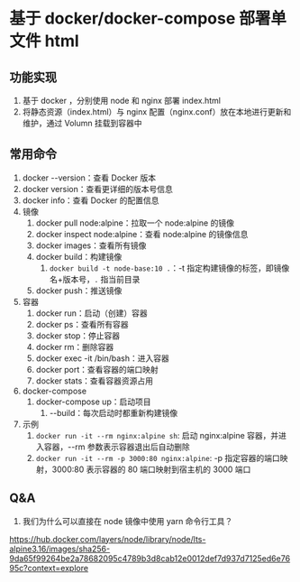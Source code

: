 # 基于 docker/docker-compose 部署单文件 html

## 功能实现

1. 基于 docker ，分别使用 node 和 nginx 部署 index.html
2. 将静态资源（index.html）与 nginx 配置（nginx.conf）放在本地进行更新和维护，通过 Volumn 挂载到容器中

## 常用命令

1.  docker --version：查看 Docker 版本
2.  docker version：查看更详细的版本号信息
3.  docker info：查看 Docker 的配置信息
4.  镜像
    1.  docker pull node:alpine：拉取一个 node:alpine 的镜像
    2.  docker inspect node:alpine：查看 node:alpine 的镜像信息
    3.  docker images：查看所有镜像
    4.  docker build：构建镜像
        1.  `docker build -t node-base:10 .`：-t 指定构建镜像的标签，即镜像名+版本号，`.` 指当前目录
    5.  docker push：推送镜像
5.  容器
    1.  docker run：启动（创建）容器
    2.  docker ps：查看所有容器
    3.  docker stop：停止容器
    4.  docker rm：删除容器
    5.  docker exec -it /bin/bash：进入容器
    6.  docker port：查看容器的端口映射
    7.  docker stats：查看容器资源占用
6.  docker-compose
    1.  docker-compose up：启动项目
        1.  --build：每次启动时都重新构建镜像
7.  示例
    1.  `docker run -it --rm nginx:alpine sh`: 启动 nginx:alpine 容器，并进入容器，--rm 参数表示容器退出后自动删除
    2.  `docker run -it --rm -p 3000:80 nginx:alpine`: -p 指定容器的端口映射，3000:80 表示容器的 80 端口映射到宿主机的 3000 端口

## Q&A

1. 我们为什么可以直接在 node 镜像中使用 yarn 命令行工具？

https://hub.docker.com/layers/node/library/node/lts-alpine3.16/images/sha256-9da65f99264be2a78682095c4789b3d8cab12e0012def7d937d7125ed6e7695c?context=explore
